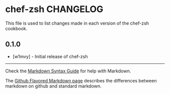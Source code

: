 chef-zsh CHANGELOG
=================

This file is used to list changes made in each version of the chef-zsh cookbook.

0.1.0
-----
- [w1mvy] - Initial release of chef-zsh

- - -
Check the [Markdown Syntax Guide](http://daringfireball.net/projects/markdown/syntax) for help with Markdown.

The [Github Flavored Markdown page](http://github.github.com/github-flavored-markdown/) describes the differences between markdown on github and standard markdown.
